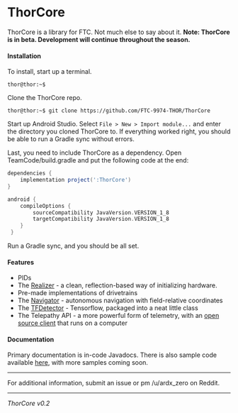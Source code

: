# ThorCore
ThorCore is a library for FTC. Not much else to say about it.
**Note: ThorCore is in beta. Development will continue throughout the season.**

#### Installation
To install, start up a terminal.
```
thor@thor:~$
```
Clone the ThorCore repo.
```
thor@thor:~$ git clone https://github.com/FTC-9974-THOR/ThorCore
```
Start up Android Studio. Select ```File > New > Import module...``` and
enter the directory you cloned ThorCore to. If everything worked right,
you should be able to run a Gradle sync without errors.

Last, you need to include ThorCore as a dependency. Open
TeamCode/build.gradle and put the following code at the end:
```gradle
dependencies {
    implementation project(':ThorCore')
}

android {
    compileOptions {
        sourceCompatibility JavaVersion.VERSION_1_8
        targetCompatibility JavaVersion.VERSION_1_8
    }
 }
 ```
Run a Gradle sync, and you should be all set.

#### Features
* PIDs
* The [Realizer](https://github.com/FTC-9974-THOR/ThorCore/tree/master/src/main/java/org/ftc9974/thorcore/meta/Realizer.java) -
  a clean, reflection-based way of initializing hardware.
* Pre-made implementations of drivetrains
* The [Navigator](https://github.com/FTC-9974-THOR/ThorCore/tree/master/src/main/java/org/ftc9974/thorcore/control/Navigator.java) -
  autonomous navigation with field-relative coordinates
* The [TFDetector](https://github.com/FTC-9974-THOR/ThorCore/tree/master/src/main/java/org/ftc9974/thorcore/control/TFDetector.java) -
  Tensorflow, packaged into a neat little class
* The Telepathy API - a more powerful form of telemetry, with an [open source client](https://github.com/FTC-9974-THOR/TelepathyClient) that runs on a computer

#### Documentation
Primary documentation is in-code Javadocs. There is also sample code
available [here](https://github.com/FTC-9974-THOR/ThorCore/tree/master/src/main/java/org/ftc9974/thorcore/samples), with more samples coming soon.

***
For additional information, submit an issue or pm /u/ardx_zero on Reddit.
***
*ThorCore v0.2*